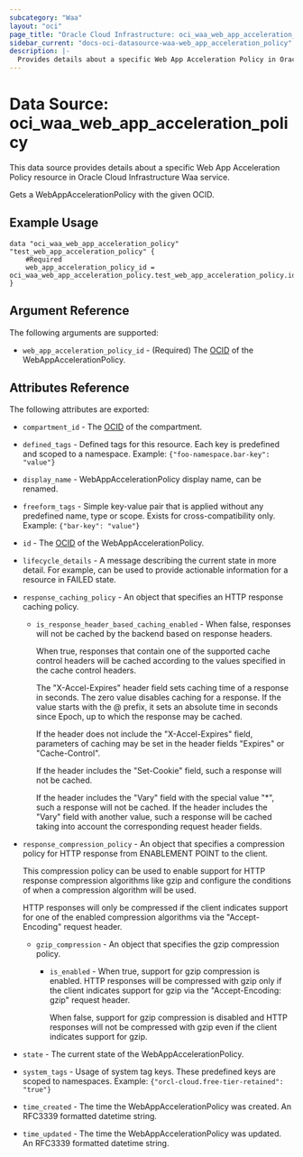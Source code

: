 ```yaml
---
subcategory: "Waa"
layout: "oci"
page_title: "Oracle Cloud Infrastructure: oci_waa_web_app_acceleration_policy"
sidebar_current: "docs-oci-datasource-waa-web_app_acceleration_policy"
description: |-
  Provides details about a specific Web App Acceleration Policy in Oracle Cloud Infrastructure Waa service
---
```


# Data Source: oci_waa_web_app_acceleration_policy
This data source provides details about a specific Web App Acceleration Policy resource in Oracle Cloud Infrastructure Waa service.

Gets a WebAppAccelerationPolicy with the given OCID.

## Example Usage

```hcl
data "oci_waa_web_app_acceleration_policy" "test_web_app_acceleration_policy" {
	#Required
	web_app_acceleration_policy_id = oci_waa_web_app_acceleration_policy.test_web_app_acceleration_policy.id
}
```

## Argument Reference

The following arguments are supported:

* `web_app_acceleration_policy_id` - (Required) The [OCID](https://docs.cloud.oracle.com/iaas/Content/General/Concepts/identifiers.htm) of the WebAppAccelerationPolicy.


## Attributes Reference

The following attributes are exported:

* `compartment_id` - The [OCID](https://docs.cloud.oracle.com/iaas/Content/General/Concepts/identifiers.htm) of the compartment.
* `defined_tags` - Defined tags for this resource. Each key is predefined and scoped to a namespace. Example: `{"foo-namespace.bar-key": "value"}` 
* `display_name` - WebAppAccelerationPolicy display name, can be renamed.
* `freeform_tags` - Simple key-value pair that is applied without any predefined name, type or scope. Exists for cross-compatibility only. Example: `{"bar-key": "value"}` 
* `id` - The [OCID](https://docs.cloud.oracle.com/iaas/Content/General/Concepts/identifiers.htm) of the WebAppAccelerationPolicy.
* `lifecycle_details` - A message describing the current state in more detail. For example, can be used to provide actionable information for a resource in FAILED state. 
* `response_caching_policy` - An object that specifies an HTTP response caching policy. 
	* `is_response_header_based_caching_enabled` - When false, responses will not be cached by the backend based on response headers.

		When true, responses that contain one of the supported cache control headers will be cached according to the values specified in the cache control headers.

		The "X-Accel-Expires" header field sets caching time of a response in seconds. The zero value disables caching for a response. If the value starts with the @ prefix, it sets an absolute time in seconds since Epoch, up to which the response may be cached.

		If the header does not include the "X-Accel-Expires" field, parameters of caching may be set in the header fields "Expires" or "Cache-Control".

		If the header includes the "Set-Cookie" field, such a response will not be cached.

		If the header includes the "Vary" field with the special value "*", such a response will not be cached. If the header includes the "Vary" field with another value, such a response will be cached taking into account the corresponding request header fields. 
* `response_compression_policy` - An object that specifies a compression policy for HTTP response from ENABLEMENT POINT to the client.

	This compression policy can be used to enable support for HTTP response compression algorithms like gzip and configure the conditions of when a compression algorithm will be used.

	HTTP responses will only be compressed if the client indicates support for one of the enabled compression algorithms via the "Accept-Encoding" request header. 
	* `gzip_compression` - An object that specifies the gzip compression policy. 
		* `is_enabled` - When true, support for gzip compression is enabled. HTTP responses will be compressed with gzip only if the client indicates support for gzip via the "Accept-Encoding: gzip" request header.

			When false, support for gzip compression is disabled and HTTP responses will not be compressed with gzip even if the client indicates support for gzip. 
* `state` - The current state of the WebAppAccelerationPolicy.
* `system_tags` - Usage of system tag keys. These predefined keys are scoped to namespaces. Example: `{"orcl-cloud.free-tier-retained": "true"}` 
* `time_created` - The time the WebAppAccelerationPolicy was created. An RFC3339 formatted datetime string.
* `time_updated` - The time the WebAppAccelerationPolicy was updated. An RFC3339 formatted datetime string.

